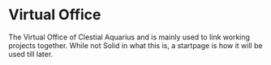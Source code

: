 # Virtual Office
The Virtual Office of Clestial Aquarius and is mainly used to link working projects together. While not Solid in what this is, a startpage is how it will be used till later.
